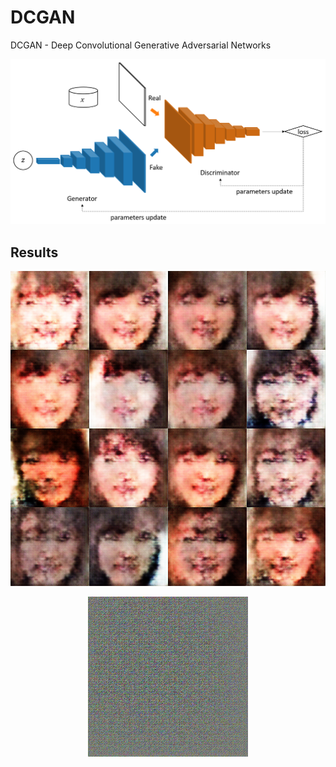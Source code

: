 # DCGAN

DCGAN - Deep Convolutional Generative Adversarial Networks

<img src="dcgan.png">

## Results

<p align="center">
  <img src="dcgan_image.png">
</p>

<p align="center">
  <img src="dcgan.gif">
</p>
